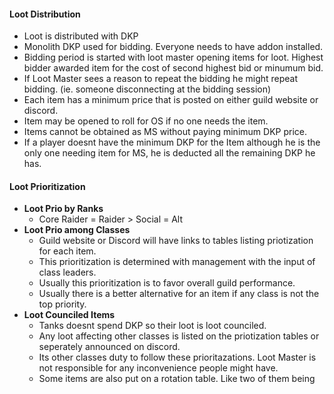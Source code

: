  #### Loot Distribution
 - Loot is distributed with DKP
 - Monolith DKP used for bidding. Everyone needs to have addon installed.
 - Bidding period is started with loot master opening items for loot. Highest bidder awarded item for the cost of second highest bid or minumum bid.
 - If Loot Master sees a reason to repeat the bidding he might repeat bidding. (ie. someone disconnecting at the bidding session)
 - Each item has a minimum price that is posted on either guild website or discord.
 - Item may be opened to roll for OS if no one needs the item.
 - Items cannot be obtained as MS without paying minimum DKP price.
 - If a player doesnt have the minimum DKP for the Item although he is the only one needing item for MS, he is deducted all the remaining DKP he has.
 #### Loot Prioritization
- **Loot Prio by Ranks**
	 - Core Raider = Raider > Social = Alt
 - **Loot Prio among Classes**
	 - Guild website or Discord will have links to tables listing priotization for each item.
	 - This prioritization is determined with management with the input of class leaders.
	 - Usually this prioritization is to favor overall guild performance.
	 - Usually there is a better alternative for an item if any class is not the top priority.
- **Loot Counciled Items**
	- Tanks doesnt spend DKP so their loot is loot counciled. 
	- Any loot affecting other classes is listed on the priotization tables or seperately announced on discord.
	- Its other classes duty to follow these prioritazations. Loot Master is not responsible for any inconvenience people might have.
	- Some items are also put on a rotation table. Like two of them being
<!--stackedit_data:
eyJoaXN0b3J5IjpbNDk2MDI1NjAyLC01NTk2OTYzMDBdfQ==
-->